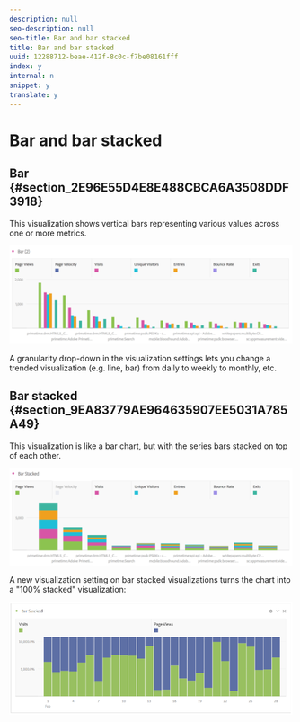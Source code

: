 ```yaml
---
description: null
seo-description: null
seo-title: Bar and bar stacked
title: Bar and bar stacked
uuid: 12288712-beae-412f-8c0c-f7be08161fff
index: y
internal: n
snippet: y
translate: y
---
```


# Bar and bar stacked


## Bar {#section_2E96E55D4E8E488CBCA6A3508DDF3918}

This visualization shows vertical bars representing various values across one or more metrics. 

![](assets/bar.png) 

A granularity drop-down in the visualization settings lets you change a trended visualization (e.g. line, bar) from daily to weekly to monthly, etc. 

## Bar stacked {#section_9EA83779AE964635907EE5031A785A49}

This visualization is like a bar chart, but with the series bars stacked on top of each other. 

![](assets/bar-stacked.png) 

A new visualization setting on bar stacked visualizations turns the chart into a "100% stacked" visualization: 

![](assets/stacked_100_percent.png) 
